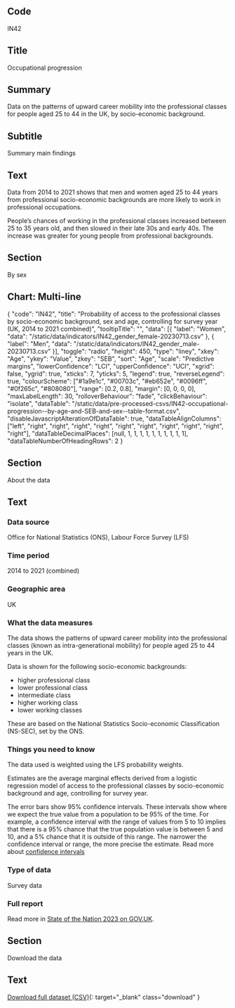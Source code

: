 ## Code
IN42

## Title
Occupational progression

## Summary
Data on the patterns of upward career mobility into the professional classes for people aged 25 to 44 in the UK, by socio-economic background.

## Subtitle
Summary main findings

## Text
Data from 2014 to 2021 shows that men and women aged 25 to 44 years from professional socio-economic backgrounds
are more likely to work in professional occupations.

People’s chances of working in the professional classes increased between 25 to 35 years old, and then slowed in their
late 30s and early 40s. The increase was greater for young people from professional backgrounds.

## Section
By sex

## Chart: Multi-line
{
    "code": "IN42",
    "title": "Probability of access to the professional classes by socio-economic background, sex and age, controlling for survey year (UK, 2014 to 2021 combined)",
    "tooltipTitle": "",
    "data": [{
        "label": "Women",
        "data": "/static/data/indicators/IN42_gender_female-20230713.csv"
    }, {
        "label": "Men",
        "data": "/static/data/indicators/IN42_gender_male-20230713.csv"
    }],
    "toggle": "radio",
    "height": 450,
    "type": "liney",
    "xkey": "Age",
    "ykey": "Value",
    "zkey": "SEB",
    "sort": "Age",
    "scale": "Predictive margins",
    "lowerConfidence": "LCI",
    "upperConfidence": "UCI",
    "xgrid": false,
    "ygrid": true,
    "xticks": 7,
    "yticks": 5,
    "legend": true,
    "reverseLegend": true,
    "colourScheme": ["#1a9e1c", "#00703c", "#eb652e", "#0096ff", "#0f265c", "#808080"],
    "range": [0.2, 0.8],
    "margin": [0, 0, 0, 0],
    "maxLabelLength": 30,
    "rolloverBehaviour": "fade",
    "clickBehaviour": "isolate",
    "dataTable": "/static/data/pre-processed-csvs/IN42-occupational-progression--by-age-and-SEB-and-sex--table-format.csv",
    "disableJavascriptAlterationOfDataTable": true,
    "dataTableAlignColumns": ["left", "right", "right", "right", "right", "right", "right", "right", "right", "right", "right"],
    "dataTableDecimalPlaces": [null, 1, 1, 1, 1, 1, 1, 1, 1, 1, 1],
    "dataTableNumberOfHeadingRows": 2
}

## Section
About the data

## Text
### Data source
Office for National Statistics (ONS), Labour Force Survey (LFS)

### Time period
2014 to 2021 (combined)

### Geographic area
UK

### What the data measures
The data shows the patterns of upward career mobility into the professional classes (known as intra-generational mobility)
for people aged 25 to 44 years in the UK.

Data is shown for the following socio-economic backgrounds:

* higher professional class
* lower professional class
* intermediate class
* higher working class
* lower working classes

These are based on the National Statistics Socio-economic Classification (NS-SEC), set by the ONS.

### Things you need to know
The data used is weighted using the LFS probability weights.

Estimates are the average marginal effects derived from a logistic regression model of access to the professional
classes by socio-economic background and age, controlling for survey year.

The error bars show 95% confidence intervals. These intervals show where we expect the true value from a population to
be 95% of the time. For example, a confidence interval with the range of values from 5 to 10 implies that there is a
95% chance that the true population value is between 5 and 10, and a 5% chance that it is outside of this range.
The narrower the confidence interval or range, the more precise the estimate. Read more about
[confidence intervals](/about-our-analysis#confidence-intervals)

### Type of data
Survey data

### Full report
Read more in [State of the Nation 2023 on GOV.UK](https://www.gov.uk/government/publications/state-of-the-nation-2023-people-and-places).

## Section
Download the data

## Text
[Download full dataset (CSV)](/static/data/full-datasets/IN42-occupational-progression--full-dataset.csv){: target="_blank" class="download" }
